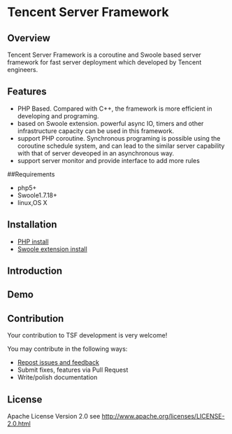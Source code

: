 Tencent Server Framework
=======================

## Overview

Tencent Server Framework is a coroutine and Swoole based server framework for fast server deployment which developed by Tencent engineers.


## Features

- PHP Based. Compared with C++, the framework is more efficient in developing and programing.
- based on Swoole extension. powerful async IO, timers and other infrastructure capacity can be used in this framework.
- support PHP coroutine. Synchronous programing is possible using the coroutine schedule system, and can lead to the similar server capability with that of server deveoped in an asynchronous way.
- support server monitor and provide interface to add more rules 


##Requirements

- php5+ 
- Swoole1.7.18+
- linux,OS X

## Installation
- [PHP install](https://github.com/php/php-src)
- [Swoole extension install](https://github.com/swoole/swoole-src)

## Introduction

## Demo

## Contribution

Your contribution to TSF development is very welcome!

You may contribute in the following ways:

* [Repost issues and feedback](https://github.com/tencent-php/tsf/issues)
* Submit fixes, features via Pull Request
* Write/polish documentation


## License
Apache License Version 2.0 see http://www.apache.org/licenses/LICENSE-2.0.html
